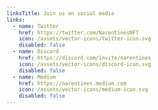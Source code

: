 ```yaml
---
linksTitle: Join us on social media
links:
  - name: Twitter
    href: https://twitter.com/NarentinesNFT
    icon: /assets/vector-icons/twitter-icon.svg
    disabled: false
  - name: Discord
    href: https://discord.com/invite/narentines
    icon: /assets/vector-icons/discord-icon.svg
    disabled: false
  - name: Medium
    href: https://narentines.medium.com
    icon: /assets/vector-icons/medium-icon.svg
    disabled: false
---
```


